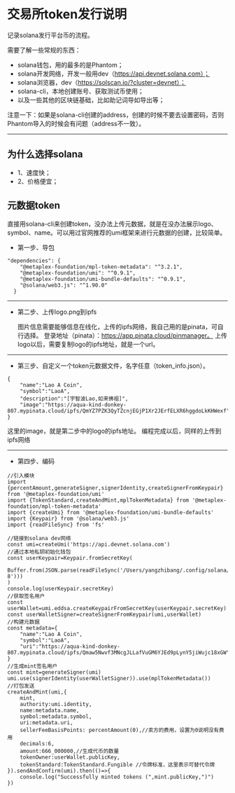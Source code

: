# 交易所token发行说明

记录solana发行平台币的流程。

需要了解一些常规的东西：

* solana钱包，用的最多的是Phantom；
* solana开发网络，开发一般用dev（https://api.devnet.solana.com）；
* solana浏览器，dev（https://solscan.io/?cluster=devnet）；
* solana-cli，本地创建账号、获取测试币使用；
* 以及一些其他的区块链基础，比如助记词导如导出等；

注意一下：如果是solana-cli创建的address，创建的时候不要去设置密码，否则Phantom导入的时候会有问题（address不一致）。

---

## 为什么选择solana

* 1、速度快；
* 2、价格便宜；

## 元数据token

直接用solana-cli来创建token，没办法上传元数据，就是在没办法展示logo、symbol、name。可以用过官网推荐的umi框架来进行元数据的创建，比较简单。

* 第一步、导包

```
"dependencies": {
    "@metaplex-foundation/mpl-token-metadata": "^3.2.1",
    "@metaplex-foundation/umi": "^0.9.1",
    "@metaplex-foundation/umi-bundle-defaults": "^0.9.1",
    "@solana/web3.js": "^1.90.0"
  }
```

---

* 第二步、上传logo.png到ipfs
  
  图片信息需要能够信息在线化，上传的ipfs网络，我自己用的是pinata，可自行选择。
  登录地址（pinata）：https://app.pinata.cloud/pinmanager。
  上传logo以后，需要复制logo的ipfs地址，就是一个url。

---

* 第三步、自定义一个token元数据文件，名字任意（token_info.json）。

```
{
    "name":"Lao A Coin",
    "symbol":"LaoA",
    "description":"[宇智波Lao,如来佛祖]",
    "image":"https://aqua-kind-donkey-807.mypinata.cloud/ipfs/QmYZ7PZK3QyTZcnjEGjP1Xr2JErfELXR6hggdoLkKHWexf"
}
```

这里的image，就是第二步中的logo的ipfs地址。
编程完成以后，同样的上传到ipfs网络

---

* 第四步、编码

```
//引入模块
import {percentAmount,generateSigner,signerIdentity,createSignerFromKeypair} from '@metaplex-foundation/umi'
import {TokenStandard,createAndMint,mplTokenMetadata} from '@metaplex-foundation/mpl-token-metadata'
import {createUmi} from '@metaplex-foundation/umi-bundle-defaults'
import {Keypair} from '@solana/web3.js'
import {readFileSync} from 'fs'

//链接到solana dev网络
const umi=createUmi('https://api.devnet.solana.com')
//通过本地私钥初始化钱包
const userKeypair=Keypair.fromSecretKey(
    Buffer.from(JSON.parse(readFileSync('/Users/yangzhibang/.config/solana/id.json','utf-8')))
)
console.log(userKeypair.secretKey)
//获取签名用户
const userWallet=umi.eddsa.createKeypairFromSecretKey(userKeypair.secretKey)
const userWalletSigner=createSignerFromKeypair(umi,userWallet)
//构建元数据
const metadata={
    "name":"Lao A Coin",
    "symbol":"LaoA",
    "uri":"https://aqua-kind-donkey-807.mypinata.cloud/ipfs/Qmaw5Nwvf3MNcgJLLafVuGM6YJEd9pLynY5jiWujc18xGW"
}
//生成mint签名用户
const mint=generateSigner(umi)
umi.use(signerIdentity(userWalletSigner)).use(mplTokenMetadata())
//打包发送
createAndMint(umi,{
    mint,
    authority:umi.identity,
    name:metadata.name,
    symbol:metadata.symbol,
    uri:metadata.uri,
    sellerFeeBasisPoints: percentAmount(0),//卖方的费用，设置为0说明没有费用
    decimals:6,
    amount:666_000000,//生成代币的数量
    tokenOwner:userWallet.publicKey, 
    tokenStandard:TokenStandard.Fungible //令牌标准，这里表示可替代令牌
}).sendAndConfirm(umi).then(()=>{
    console.log("Successfully minted tokens (",mint.publicKey,")")
})
```

